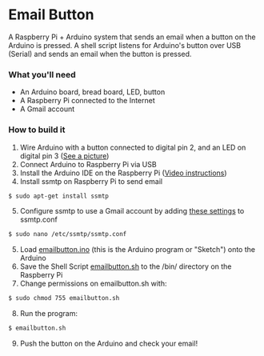 # Email Button
A Raspberry Pi + Arduino system that sends an email when a button on the Arduino is pressed.
A shell script listens for Arduino's button over USB (Serial) and sends an email when the button is pressed.

### What you'll need
- An Arduino board, bread board, LED, button
- A Raspberry Pi connected to the Internet
- A Gmail account

### How to build it
1. Wire Arduino with a button connected to digital pin 2, and an LED on digital pin 3 ([See a picture](https://github.com/mbursztein/emailbutton/blob/master/arduino-emailbutton.jpg))
2. Connect Arduino to Raspberry Pi via USB
3. Install the Arduino IDE on the Raspberry Pi ([Video instructions](https://www.youtube.com/watch?v=mfIacE-SPvg))
4. Install ssmtp on Raspberry Pi to send email
```sh
$ sudo apt-get install ssmtp
```
5. Configure ssmtp to use a Gmail account by adding [these settings](https://github.com/mbursztein/emailbutton/blob/master/ssmtp.conf) to ssmtp.conf
```sh
$ sudo nano /etc/ssmtp/ssmtp.conf
```
5. Load [emailbutton.ino](https://github.com/mbursztein/emailbutton/blob/master/emailbutton.ino) (this is the Arduino program or "Sketch") onto the Arduino
6. Save the Shell Script [emailbutton.sh](https://github.com/mbursztein/emailbutton/blob/master/emailbutton.sh) to the /bin/ directory on the Raspberry Pi
7. Change permissions on emailbutton.sh with:
```sh
$ sudo chmod 755 emailbutton.sh
```
8. Run the program:
```sh
$ emailbutton.sh
```
9. Push the button on the Arduino and check your email!